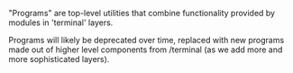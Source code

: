 "Programs" are top-level utilities that combine functionality provided by modules in 'terminal' layers.

Programs will likely be deprecated over time, replaced with new programs made out of higher level components from /terminal (as we add more and more sophisticated layers).